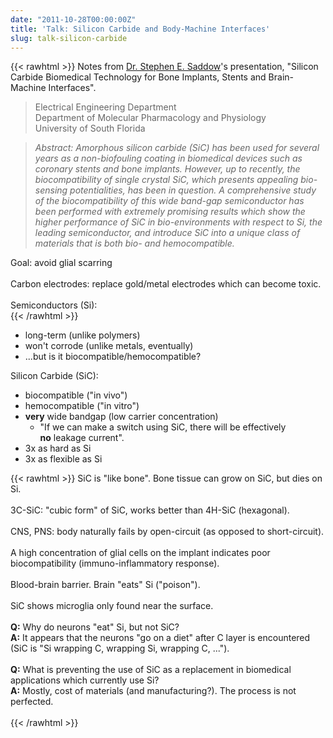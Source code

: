 ```yaml
---
date: "2011-10-28T00:00:00Z"
title: 'Talk: Silicon Carbide and Body-Machine Interfaces'
slug: talk-silicon-carbide
---
```


{{< rawhtml >}}
Notes from&nbsp;<a href="http://www.eng.usf.edu/~saddow/">Dr. Stephen E. Saddow</a>'s&nbsp;presentation, "Silicon Carbide Biomedical Technology for Bone Implants, Stents and Brain-Machine Interfaces".<br />
<blockquote class="tr_bq">
<span class="Apple-style-span" style="color: #666666;">Electrical Engineering Department<br />
Department of Molecular Pharmacology and Physiology<br />
University of South Florida</span></blockquote>
<blockquote class="tr_bq">
<i><span class="Apple-style-span" style="color: #666666;">Abstract:&nbsp;Amorphous silicon carbide (SiC) has been used for several years as a non-biofouling coating in biomedical devices such as coronary stents and bone implants. However, up to recently, the biocompatibility of single crystal SiC, which presents appealing bio-sensing potentialities, has been in question. A comprehensive study of the biocompatibility of this wide band-gap semiconductor has been performed with extremely promising results which show the higher performance of SiC in bio-environments with respect to Si, the leading semiconductor, and introduce SiC into a unique class of materials that is both bio- and hemocompatible.&nbsp;</span></i></blockquote>
<!--more-->Goal: avoid glial scarring<br />
<br />
Carbon electrodes: replace gold/metal electrodes which can become toxic.<br />
<br />
Semiconductors (Si):<br />
{{< /rawhtml >}}

- long-term (unlike polymers)
- won't corrode (unlike metals, eventually)
- ...but is it biocompatible/hemocompatible?

Silicon Carbide (SiC):<br />

- biocompatible ("in vivo")
- hemocompatible ("in vitro")
- **very** wide bandgap (low carrier concentration)&nbsp;
    - "If we can make a switch using SiC, there will be effectively <b>no</b>&nbsp;leakage current".
- 3x as hard as Si
- 3x as flexible as Si

{{< rawhtml >}}
SiC is "like bone". Bone tissue can grow on SiC, but dies on Si.<br />
<br />
3C-SiC: "cubic form" of SiC, works better than 4H-SiC (hexagonal).<br />
<br />
CNS, PNS: body naturally fails by open-circuit (as opposed to short-circuit).<br />
<br />
A high concentration of glial cells&nbsp;on the implant indicates poor biocompatibility (immuno-inflammatory response).<br />
<br />
Blood-brain barrier. Brain "eats" Si&nbsp;("poison").<br />
<br />
SiC shows microglia only found near the surface.<br />
<br />
<b>Q:</b> Why do neurons "eat" Si, but not SiC?<br />
<b>A:</b> It appears that the neurons "go on a diet" after C layer is encountered (SiC is "Si wrapping C, wrapping Si, wrapping C, ...").<br />
<br />
<b>Q:</b> What is preventing the use of SiC as a replacement in biomedical applications which currently use Si?<br />
<b>A:</b> Mostly, cost of materials (and&nbsp;manufacturing?). The process is not perfected.<br />
<br />
{{< /rawhtml >}}
